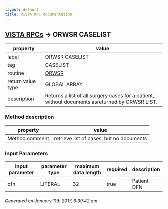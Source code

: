 ```yaml
---
layout: default
title: VISTA RPC documentation
---
```




## [VISTA RPCs](TableOfContent.md) &#8594; ORWSR CASELIST 

 property | value 
--- | --- 
 label | ORWSR CASELIST
 tag | CASELIST
 routine | [ORWSR](http://code.osehra.org/dox/Routine_ORWSR_source.html)
 return value type | GLOBAL ARRAY
 description | Returns a list of all surgery cases for a patient, without documents asreturned by ORWSR LIST.


### Method description

 property | value 
--- | --- 
 Method comment | retrieve list of cases, but no documents

### Input Parameters

| input parameter | parameter type | maximum data length | required | description | 
| --- | --- | --- | --- | --- | 
| dfn | LITERAL | 32 | true | Patient DFN | 




 ###### Generated on January 11th 2017, 6:39:42 am
